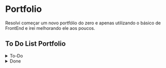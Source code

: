 # Portfolio
 
Resolvi começar um novo portfólio do zero e apenas utilizando o básico de FrontEnd e irei melhorando ele aos poucos.

## To Do List Portfolio

<details>

<summary> To-Do </summary>

- [ ] Simplificar todo o projeto e escolher melhor uma identidade visual
- [ ] Escrever texto "Breve introdução"
- [ ] Resolver problema links "/Portfolio"
- [ ] Protótipos Figma
- [ ] Adicionar icone window do navegador
- [ ] Responsividade React
- [ ] Escolher uma foto melhor
- [ ] Inglês
- [ ] Modo escuro
- [ ] Links font-awesome
- [ ] Github Pages novamente
- [ ] Colocar meus projetos de verdade
- [ ] Página que estou agora aparece com linha embaixo
- [ ] Editar About me e colocar data do lado e só por ano

</details>

<details> 

<summary> Done </summary>

- [x] Colocar uma foto minha
- [x] Arrumar as cores
- [x] Responsividade
- [x] Icones redes sociais
- [x] Link currículo
- [x] Adicionar informações corretas sobre educação, experiência e outros
- [x] Trocar para React
- [x] Github Pages
- [x] Decidir SideBar React
- [x] Parte de projetos
- [x] Resolver como eu coloco novos projetos
- [x] Posters and Workshops
- [x] Parte com ferramentas e linguagens que sei

</details>

